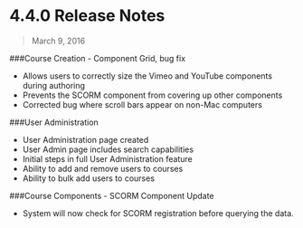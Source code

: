 4.4.0 Release Notes
====================

>March 9, 2016

###Course Creation - Component Grid, bug fix

* Allows users to correctly size the Vimeo and YouTube components during authoring
* Prevents the SCORM component from covering up other components
* Corrected bug where scroll bars appear on non-Mac computers

###User Administration

* User Administration page created
* User Admin page includes search capabilities
* Initial steps in full User Administration feature
* Ability to add and remove users to courses
* Ability to bulk add users to courses

###Course Components - SCORM Component Update

* System will now check for SCORM registration before querying the data. 
